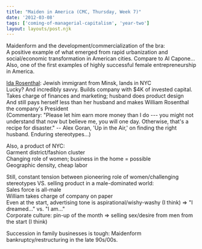 ```yaml
---
title: "Maiden in America (CMC, Thursday, Week 7)"
date: '2012-03-08'
tags: ['coming-of-managerial-capitalism', 'year-two']
layout: layouts/post.njk
---
```


Maidenform and the development/commercialization of the bra:\
A positive example of what emerged from rapid urbanization and social/economic transformation in American cities. Compare to Al Capone...\
Also, one of the first examples of highly successful female entrepreneurship in America.

[Ida Rosenthal](http://en.wikipedia.org/wiki/Ida_Rosenthal): Jewish immigrant from Minsk, lands in NYC\
Lucky? And incredibly savvy. Builds company with $4K of invested capital.\
Takes charge of finances and marketing; husband does product design\
And still pays herself less than her husband and makes William Rosenthal the company's President\
(Commentary: "Please let him earn more money than I do --- you might not understand that now but believe me, you will one day. Otherwise, that's a recipe for disaster." -- Alex Goran, 'Up in the Air,' on finding the right husband. Enduring stereotypes...)

Also, a product of NYC:\
Garment district/fashion cluster\
Changing role of women; business in the home = possible\
Geographic density, cheap labor

Still, constant tension between pioneering role of women/challenging stereotypes VS. selling product in a male-dominated world:\
Sales force is all-male\
William takes charge of company on paper\
Even at the start, advertising tone is aspirational/wishy-washy (I think) => "I dreamed..." vs. "I am..."\
Corporate culture: pin-up of the month => selling sex/desire from men from the start (I think)

Succession in family businesses is tough: Maidenform bankruptcy/restructuring in the late 90s/00s.
